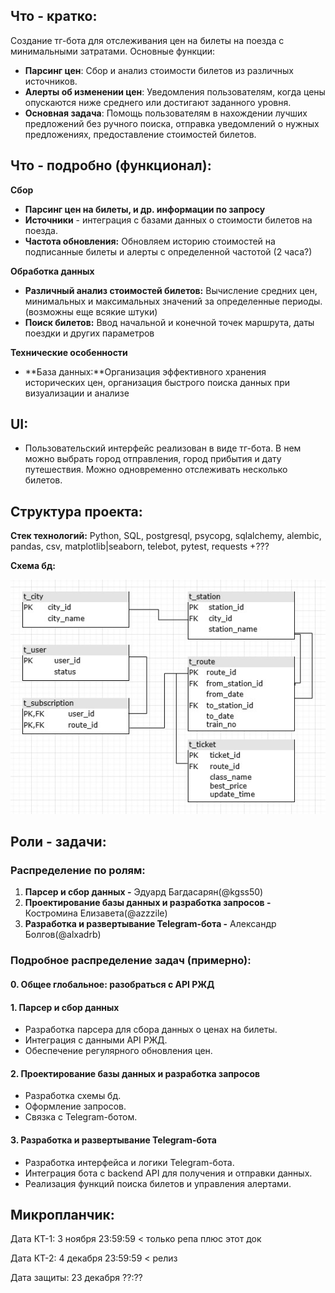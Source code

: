 ## **Что \- кратко:**  

Создание тг-бота для отслеживания цен на билеты на поезда с минимальными затратами. Основные функции:

* **Парсинг цен**: Сбор и анализ стоимости билетов из различных источников.  
* **Алерты об изменении цен**: Уведомления пользователям, когда цены опускаются ниже среднего или достигают заданного уровня.  
* **Основная задача**: Помощь пользователям в  нахождении лучших предложений без ручного поиска, отправка уведомлений о нужных предложениях, предоставление стоимостей билетов.

## **Что \- подробно (функционал):** 

**Сбор**

* **Парсинг цен на билеты, и др. информации по запросу**  
* **Источники** \- интеграция с базами данных о стоимости билетов на поезда.  
* **Частота обновления:** Обновляем историю стоимостей на подписанные билеты и алерты с определенной частотой (2 часа?)

**Обработка данных**

* **Различный анализ стоимостей билетов:** Вычисление средних цен, минимальных и максимальных значений за определенные периоды. (возможны еще всякие штуки)  
* **Поиск билетов:** Ввод начальной и конечной точек маршрута, даты поездки и других параметров

**Технические особенности**

* **База данных:**Организация эффективного хранения исторических цен, организация быстрого поиска данных при визуализации и анализе

## **UI:**  

* Пользовательский интерфейс реализован в виде тг-бота. В нем можно выбрать город отправления, город прибытия и дату путешествия. Можно одновременно отслеживать несколько билетов.

## **Структура проекта:** 

**Стек технологий:** Python, SQL, postgresql, psycopg, sqlalchemy, alembic, pandas, csv, matplotlib|seaborn, telebot, pytest, requests \+???

**Схема бд:**

**![](trains_db_scheme_AAAAAAAAAAAAAAAAAAAAAAAA.jpg)**

## 

## **Роли \- задачи:**  

### **Распределение по ролям:**

1. **Парсер и сбор данных \-** Эдуард Багдасарян(@kgss50)  
2. **Проектирование базы данных и разработка запросов \-** Костромина Елизавета(@azzzile)  
3. **Разработка и развертывание Telegram-бота \-** Александр Болгов(@alxadrb) 

### **Подробное распределение задач (примерно):**

#### **0\. Общее глобальное: разобраться с API РЖД**

#### **1\. Парсер и сбор данных**

* Разработка парсера для сбора данных о ценах на билеты.  
* Интеграция с данными API РЖД.  
* Обеспечение регулярного обновления цен.

#### **2\. Проектирование базы данных и разработка запросов**

* Разработка схемы бд.  
* Оформление запросов.  
* Связка с Telegram-ботом.

#### **3\. Разработка и развертывание Telegram-бота**

* Разработка интерфейса и логики Telegram-бота.  
* Интеграция бота с backend API для получения и отправки данных.  
* Реализация функций поиска билетов и управления алертами.

## **Микропланчик:**

Дата КТ-1: 3 ноября 23:59:59   \< только репа плюс этот док

Дата КТ-2: 4 декабря 23:59:59  \< релиз

Дата защиты: 23 декабря ??:??